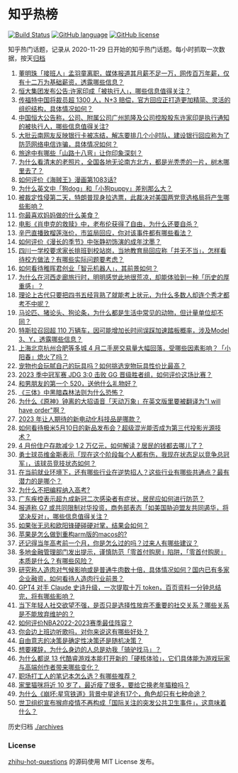# 知乎热榜
[![Build Status](https://github.com/ToWeLong/zhihu-hot-questions/workflows/CI/badge.svg)](https://github.com/ToWeLong/zhihu-hot-questions/actions)
[![GitHub language](https://img.shields.io/badge/language-golang-orange.svg)](https://golang.org/)
[![GitHub license](https://img.shields.io/github/license/ToWeLong/zhihu-hot-questions)](https://github.com/ToWeLong/zhihu-hot-questions/blob/main/LICENSE)

知乎热门话题，记录从 2020-11-29 日开始的知乎热门话题。每小时抓取一次数据，按天[归档](./archives)

<!-- BEGIN -->

1. [董明珠「接班人」孟羽童离职，媒体报道其月薪不足一万，网传百万年薪，仅有十二万为基础薪资，透露哪些信息？](https://www.zhihu.com/question/600534723)
1. [恒大集团发布公告:许家印成「被执行人」，哪些信息值得关注？](https://www.zhihu.com/question/600673184)
1. [传福特中国将裁员超 1300 人，N+3 赔偿，官方回应正打造更加精简、灵活的组织结构，具体情况如何？](https://www.zhihu.com/question/600605109)
1. [中国恒大公告称，公司、附属公司广州凯隆及公司控股股东许家印是执行通知的被执行人，哪些信息值得关注?](https://www.zhihu.com/question/600670444)
1. [大批云南网友反映银行卡被冻结，解冻要排几个小时队，建设银行回应称为了防范网络电信诈骗，具体情况如何？](https://www.zhihu.com/question/600378266)
1. [旅途中有哪些「山路十八弯」让你印象深刻？](https://www.zhihu.com/question/599945277)
1. [为什么看清末的老照片，全国各地无论南方北方，都是光秃秃的一片，树木哪里去了？](https://www.zhihu.com/question/63942060)
1. [如何评价《海贼王》漫画第1083话?](https://www.zhihu.com/question/599857633)
1. [为什么英文中「狗dog」和「小狗puppy」差别那么大？](https://www.zhihu.com/question/600172606)
1. [被裁定性侵第二天，特朗普现身拉选票，此裁决对美国两党竞选格局将产生哪些影响？](https://www.zhihu.com/question/600370864)
1. [你最喜欢妈妈做的什么美食？](https://www.zhihu.com/question/562046126)
1. [电影《肖申克的救赎》中，老布伦获得了自由，为什么还要自杀？](https://www.zhihu.com/question/593285390)
1. [辛巴直播致榴莲涨价，市监局回应，你对该事件都有哪些看法？](https://www.zhihu.com/question/600353374)
1. [如何评价《漫长的季节》中张静初饰演的成年沈墨？](https://www.zhihu.com/question/599052121)
1. [四川一学校要求家长排班到校站岗，当地教育局回应称「并无不当」，怎样看待校方做法？有哪些实际问题要考虑？](https://www.zhihu.com/question/600333194)
1. [如何看待稚晖君创业「智元机器人」，其前景如何？](https://www.zhihu.com/question/593949406)
1. [为什么在河西走廊旅行时，明明感觉此地很荒凉，却能体验到一种「历史的厚重感」？](https://www.zhihu.com/question/599400216)
1. [理论上古代只要把四书五经背熟了就能考上状元，为什么多数人却连个秀才都考不中呢？](https://www.zhihu.com/question/599169937)
1. [马论匹、猪论头、狗论条，为什么都是生活中常见的动物，但计量单位却不同？](https://www.zhihu.com/question/599754988)
1. [特斯拉召回超 110 万辆车，因可能增加长时间误踩加速踏板概率，涉及Model 3、Y，透露哪些信息？](https://www.zhihu.com/question/600577408)
1. [上海北京杭州合肥等多城 4 月二手房交易量大幅回落，受哪些因素影响？「小阳春」熄火了吗？](https://www.zhihu.com/question/600525783)
1. [宠物也会玩腻自己的玩具吗？如何挑选宠物玩具性价比最高？](https://www.zhihu.com/question/594221188)
1. [2023 季中冠军赛 JDG 3:0 击败 GG 晋级胜者组，如何评价这场比赛？](https://www.zhihu.com/question/600662245)
1. [和男朋友的第一个 520，送他什么礼物好？](https://www.zhihu.com/question/599194399)
1. [《三体》中黑暗森林法则为什么恐怖？](https://www.zhihu.com/question/573150590)
1. [为什么《原神》钟离的大招语音「天动万象」在英文版里要被翻译为"I will have order"啊？](https://www.zhihu.com/question/454824234)
1. [2023 年让人期待的新电动化科技品是哪款？](https://www.zhihu.com/question/600145230)
1. [如何看待极米5月10日的新品发布会？超级混光能否成为第三代投影光源技术？](https://www.zhihu.com/question/600187222)
1. [4 月份住户存款减少 1.2 万亿元，如何解读？居民的钱都去哪儿了？](https://www.zhihu.com/question/600531123)
1. [勇士球员维金斯表示「现在这个阶段每个人都有伤，我现在状态足以竞争总冠军」，该球员竞技状态如何？](https://www.zhihu.com/question/600380186)
1. [在当前就业环境下，还有哪些行业在逆势招人？这些行业有哪些共通点？最有潜力的是哪个？](https://www.zhihu.com/question/599960075)
1. [为什么不把编程纳入高考?](https://www.zhihu.com/question/599576959)
1. [广东疾控表示超九成新冠二次感染者有症状，居民应如何进行防范？](https://www.zhihu.com/question/599729731)
1. [报道称 G7 或共同限制对华投资，商务部表态「如美国胁迫盟友共同遏华，将坚决反对」，哪些信息值得关注？](https://www.zhihu.com/question/600381095)
1. [如果张无忌和欧阳锋硬碰硬对掌，结果会如何？](https://www.zhihu.com/question/600158005)
1. [苹果是怎么做到重构arm版的macos的?](https://www.zhihu.com/question/597354126)
1. [还记得当年高考前一个月，你是怎么过的吗？过来人有哪些建议？](https://www.zhihu.com/question/599969162)
1. [多地金融管理部门发出提示，谨慎防范「零首付购房」陷阱，「零首付购房」本质是什么？有哪些风险？](https://www.zhihu.com/question/600580504)
1. [研究称人造肉对气候影响或是普通牛肉数十倍，具体情况如何？国内已有多家企业融资，如何看待人造肉行业前景？](https://www.zhihu.com/question/600428165)
1. [GPT4 对手 Claude 史诗升级，一次提取十万 token，百页资料一分钟总结完，将有哪些影响？](https://www.zhihu.com/question/600571085)
1. [当下年轻人社交欲望不强，是否只是选择性放弃不重要的社交关系？哪些关系是不能放弃维护的？](https://www.zhihu.com/question/600395803)
1. [如何评价NBA2022-2023赛季最佳阵容？](https://www.zhihu.com/question/600315799)
1. [你会边上班边听歌吗，对你来说这有哪些好处？](https://www.zhihu.com/question/596351476)
1. [自由意志的决策是确定性决策还是随机决策？](https://www.zhihu.com/question/599650137)
1. [想要裸辞，为什么身边的人总是劝我「骑驴找马」？](https://www.zhihu.com/question/593528181)
1. [为什么都说 13 代酷睿游戏本能打开新的「硬核体验」，它们具体能为游戏玩家与高端创作者带来哪些变化？](https://www.zhihu.com/question/600405294)
1. [职场打工人的笔记本怎么选？有哪些推荐？](https://www.zhihu.com/question/596333630)
1. [家里猫咪将近 10 岁了，最近瘦了很多，要给它换老年猫粮吗？](https://www.zhihu.com/question/596680458)
1. [为什么《崩坏:星穹铁道》背景中星途有17个，角色却只有七种命途？](https://www.zhihu.com/question/598883952)
1. [世卫组织宣布猴痘疫情不再构成「国际关注的突发公共卫生事件」，这意味着什么？](https://www.zhihu.com/question/600467458)

<!-- END -->

历史归档 [./archives](./archives)


### License
[zhihu-hot-questions](https://github.com/towelong/zhihu-hot-questions) 的源码使用 MIT License 发布。